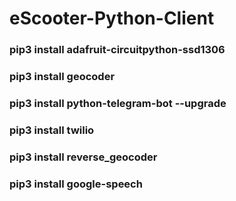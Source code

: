 # eScooter-Python-Client

### pip3 install adafruit-circuitpython-ssd1306
### pip3 install geocoder
### pip3 install python-telegram-bot --upgrade
### pip3 install twilio
### pip3 install reverse_geocoder
### pip3 install google-speech
